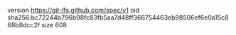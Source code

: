version https://git-lfs.github.com/spec/v1
oid sha256:bc72244b796b98fc83fb5aa7d48ff366754463eb98506ef6e0a15c868b8dcc2f
size 608
